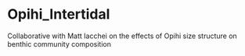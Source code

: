 # Opihi_Intertidal
Collaborative with Matt Iacchei on the effects of Opihi size structure on benthic community composition
